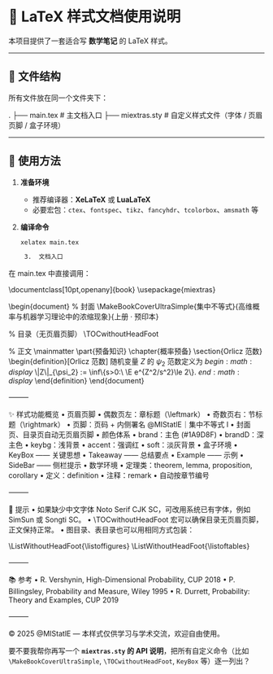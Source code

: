 
# 📘 LaTeX 样式文档使用说明

本项目提供了一套适合写 **数学笔记** 的 LaTeX 样式。

---

## 📂 文件结构

所有文件放在同一个文件夹下：

.
├── main.tex         # 主文档入口
├── miextras.sty     # 自定义样式文件（字体 / 页眉页脚 / 盒子环境）

---

## 🚀 使用方法

1. **准备环境**
   - 推荐编译器：**XeLaTeX** 或 **LuaLaTeX**
   - 必要宏包：`ctex`、`fontspec`、`tikz`、`fancyhdr`、`tcolorbox`、`amsmath` 等

2. **编译命令**
   ```bash
   xelatex main.tex

	3.	文档入口
在 main.tex 中直接调用：

\documentclass[10pt,openany]{book}
\usepackage{miextras}

\begin{document}
% 封面
\MakeBookCoverUltraSimple{集中不等式}{高维概率与机器学习理论中的浓缩现象}{上册 · 预印本}

% 目录（无页眉页脚）
\TOCwithoutHeadFoot

% 正文
\mainmatter
\part{预备知识}
\chapter{概率预备}
\section{Orlicz 范数}
\begin{definition}[Orlicz 范数]
随机变量 $Z$ 的 $\psi_2$ 范数定义为
$begin:math:display$
  \\|Z\\|_{\\psi_2} := \\inf\\{s>0:\\ \\E e^{Z^2/s^2}\\le 2\\}.
$end:math:display$
\end{definition}
\end{document}



⸻

✨ 样式功能概览
	•	页眉页脚
	•	偶数页左：章标题（\leftmark）
	•	奇数页右：节标题（\rightmark）
	•	页脚：页码 + 内侧署名 @MIStatlE｜集中不等式 I
	•	封面页、目录页自动无页眉页脚
	•	颜色体系
	•	brand：主色 (#1A9D8F)
	•	brandD：深主色
	•	keybg：浅背景
	•	accent：强调红
	•	soft：淡灰背景
	•	盒子环境
	•	KeyBox —— 关键思想
	•	Takeaway —— 总结要点
	•	Example —— 示例
	•	SideBar —— 侧栏提示
	•	数学环境
	•	定理类：theorem, lemma, proposition, corollary
	•	定义：definition
	•	注释：remark
	•	自动按章节编号

⸻

📄 提示
	•	如果缺少中文字体 Noto Serif CJK SC，可改用系统已有字体，例如 SimSun 或 Songti SC。
	•	\TOCwithoutHeadFoot 宏可以确保目录无页眉页脚，正文保持正常。
	•	图目录、表目录也可以用相同方式包装：

\ListWithoutHeadFoot{\listoffigures}
\ListWithoutHeadFoot{\listoftables}



⸻

📚 参考
	•	R. Vershynin, High-Dimensional Probability, CUP 2018
	•	P. Billingsley, Probability and Measure, Wiley 1995
	•	R. Durrett, Probability: Theory and Examples, CUP 2019

⸻

© 2025 @MIStatlE — 本样式仅供学习与学术交流，欢迎自由使用。

要不要我帮你再写一个 **`miextras.sty` 的 API 说明**，把所有自定义命令（比如 `\MakeBookCoverUltraSimple`, `\TOCwithoutHeadFoot`, `KeyBox` 等）逐一列出？
